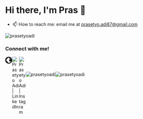 # Hi there, I'm Pras 👋
- 📫 How to reach me: email me at [prasetyo.adi87@gmail.com][Email]

<p align="left"> <img src="https://komarev.com/ghpvc/?username=prasetyoadi" alt="prasetyoadi" /> </p>

### Connect with me!

[<img align="left" alt="prasetyoadi.com" width="22px" src="https://raw.githubusercontent.com/iconic/open-iconic/master/svg/globe.svg" />][Website]
[<img align="left" alt="Prasetyo Adi | LinkedIn" width="22px" src="https://cdn.jsdelivr.net/npm/simple-icons@v3/icons/linkedin.svg" />][LinkedIn]
[<img align="left" alt="Prasetyo Adi | Instagram" width="22px" src="https://cdn.jsdelivr.net/npm/simple-icons@v3/icons/instagram.svg" />][Instagram]

<br/><br/>

<div><img align="left" src="https://github-readme-stats.vercel.app/api?username=prasetyoadi&count_private=true&show_icons=true&theme=dracula&hide_border=true" alt="prasetyoadi" /></div>

<div><img align="left" src="https://github-readme-stats.vercel.app/api/top-langs/?username=prasetyoadi&layout=compact&theme=dracula&hide_border=true" alt="prasetyoadi" /></div>

[Email]: mailto:prasetyo.adi87@gmail.com
[Website]: https://prasetyoadi.com/
[LinkedIn]: https://www.linkedin.com/in/adibroklak/
[Instagram]: https://www.instagram.com/adi_broklak/
